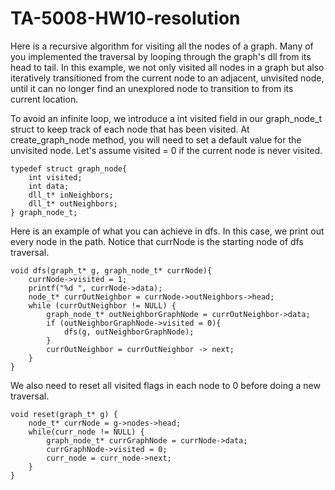# TA-5008-HW10-resolution

Here is a recursive algorithm for visiting all the nodes of a graph. Many of you implemented the traversal by looping through the graph's dll from its head to tail. In this example, we not only visited all nodes in a graph but also iteratively transitioned from the current node to an adjacent, unvisited node, until it can no longer find an unexplored node to transition to from its current location.



To avoid an infinite loop, we introduce a int visited field in our graph_node_t struct to keep track of each node that has been visited. At create_graph_node method, you will need to set a default value for the unvisited node. Let's assume visited = 0 if the current node is never visited.
```
typedef struct graph_node{
    int visited; 
    int data;
    dll_t* inNeighbors;
    dll_t* outNeighbors;
} graph_node_t;
```




Here is an example of what you can achieve in dfs. In this case, we print out every node in the path. Notice that currNode is the starting node of dfs traversal.
```
void dfs(graph_t* g, graph_node_t* currNode){
    currNode->visited = 1;
    printf("%d ", currNode->data);      
    node_t* currOutNeighbor = currNode->outNeighbors->head;
    while (currOutNeighbor != NULL) {
        graph_node_t* outNeighborGraphNode = currOutNeighbor->data;
        if (outNeighborGraphNode->visited = 0){
            dfs(g, outNeighborGraphNode);
        }
        currOutNeighbor = currOutNeighbor -> next;
    }
}
```



We also need to reset all visited flags in each node to 0 before doing a new traversal.
```
void reset(graph_t* g) {
    node_t* currNode = g->nodes->head;
    while(curr_node != NULL) {
        graph_node_t* currGraphNode = currNode->data;
        currGraphNode->visited = 0;
        curr_node = curr_node->next;
    }
}
```


